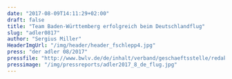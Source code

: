 ```yaml
---
date: "2017-08-09T14:11:29+02:00"
draft: false
title: "Team Baden-Württemberg erfolgreich beim Deutschlandflug"
slug: "adler0817"
author: "Sergius Miller"
HeaderImgUrl: "/img/header/header_fschlepp4.jpg"
press: "der adler 08/2017"
pressfile: "http://www.bwlv.de/de/inhalt/verband/geschaeftsstelle/redaktion-der-adler/magazin-online-lesen/downloads/kategorie/0.html"			   
pressimage: "/img/pressreports/adler2017_8_de_flug.jpg"
---
```


